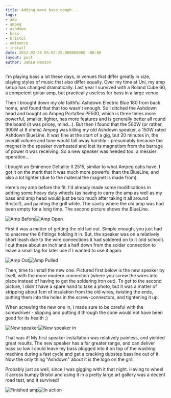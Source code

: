 ```yaml
---
title: Adding more bass oomph...
tags:
- amp
- ampeg
- ashdown
- bass
- bristol
- eminence
- install
date: 2012-02-25 05:07:25.000000000 -08:00
layout: post
author: Jamie Henson
---
```


I'm playing bass a lot these days, in venues that differ greatly in size, playing styles of music that also differ equally. Over my time at Uni, my amp setup has changed dramatically. Last year I survived with a Roland Cube 60, a competent guitar amp, but practically useless for bass in a large venue.

Then I brought down my old faithful Ashdown Electric Blue 180 from back home, and found that that too wasn't enough. So I ditched the Ashdown head and bought an Ampeg Portaflex PF500, which is three times more powerful, smaller, lighter, has more features and is generally better all round the board (it was pricey, mind...). But then I found that the 500W (or rather, 300W at 8 ohms) Ampeg was killing my old Ashdown speaker, a 150W rated Ashdown BlueLine. It was fine at the start of a gig, but 20 minutes in, the overall volume and tone would fall away harshly - presumably because the magnet in the speaker overheated and lost its magnetism from the barrage of power it was receiving. So a new speaker was needed too, a messier operation...

<!-- more -->

I bought an Eminence Deltalite II 2515, similar to what Ampeg cabs have. I got it on the merit that it was much more powerful than the BlueLine, and also a lot lighter (due to the material the magnet is made from).

Here's my amp before the fit. I'd already made some modifications in adding some heavy duty wheels (as having to carry the amp as well as my bass and amp head would just be too much after taking it all around Bristol!), and painting the grill white. The cavity where the old amp was had been empty for a long time. The second picture shows the BlueLine.

![](http://jh47.com/img/amp/ampbefore.jpg "Amp Before")![](http://jh47.com/img/amp/ampopen.jpg "Amp Open")

First it was a matter of getting the old lad out. Simple enough, you just had to unscrew the 8 fittings holding it in. But, the speaker was on a relatively short leash due to the wire connections it had soldered on to it (old school). I cut these about an inch and a half down from the solder connection to leave a small tag for later use if I wanted to use it again.

![](http://jh47.com/img/amp/ampout.jpg "Amp Out")![](http://jh47.com/img/amp/amppulled.jpg "Amp Pulled")

Then, time to install the new one. Pictured first below is the new speaker by itself, with the more modern connection (where you screw the wires into place instead of having to get the soldering iron out). To get to the second picture, I didn't have a spare hand to take a photo, but it was a matter of stripping about 1cm of insulation from the old wires, twisting the ends, putting them into the holes in the screw-connectors, and tightening it up.

When screwing the new one in, I made sure to be careful with the screwdriver - slipping and putting it through the cone would not have been good for its health :)

![](http://jh47.com/img/amp/ampnew.jpg "New speaker")![](http://jh47.com/img/amp/ampnewin.jpg "New speaker in")

That was it! My first speaker installation was relatively painless, and yielded great results. The new speaker has a far greater range, and can deliver bass so low I could leave my bass plugged into it on top of the washing machine during a fast cycle and get a cracking dubstep bassline out of it. Now the only thing "Ashdown" about it is the logo on the grill.

Probably just as well, since I was gigging with it that night. Having to wheel it across bumpy Bristol and using it in a pretty large art gallery was a decent road test, and it survived!

![](http://jh47.com/img/amp/ampafter.jpg "Finished amp")![](http://jh47.com/img/amp/smallbandcrop.jpg "In action")
